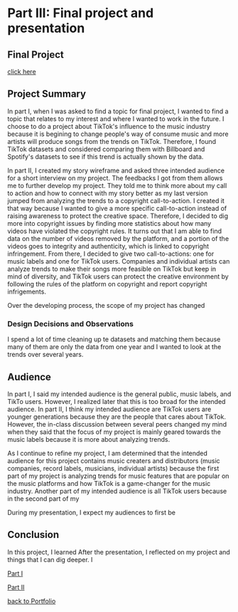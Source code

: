 
# Part III: Final project and presentation

## Final Project

[click here](https://carnegiemellon.shorthandstories.com/final-project-ziqi/index.html)


## Project Summary

In part I, when I was asked to find a topic for final project, I wanted to find a topic that relates to my interest and where I wanted to work in the future. I choose to do a project about TikTok's influence to the music industry because it is begining to change people's way of consume music and more artists will produce songs from the trends on TikTok. Therefore, I found TikTok datasets and considered comparing them with Billboard and Spotify's datasets to see if this trend is actually shown by the data. 

In part II, I created my story wireframe and asked three intended audience for a short interview on my project. The feedbacks I got from them allows me to further develop my project. They told me to think more about my call to action and how to connect with my story better as my last version jumped from analyzing the trends to a copyright call-to-action. I created it that way because I wanted to give a more specific call-to-action instead of raising awareness to protect the creative space. Therefore, I decided to dig more into copyright issues by finding more statistics about how many videos have violated the copyright rules. It turns out that I am able to find data on the number of videos removed by the platform, and a portion of the videos goes to integrity and authenticity, which is linked to copyright infringement. From there, I decided to give two call-to-actions: one for music labels and one for TikTok users. Companies and individual artists can analyze trends to make their songs more feasible on TikTok but keep in mind of diversity, and TikTok users can protect the creative environment by following the rules of the platform on copyright and report copyright infrigements. 

Over the developing process, the scope of my project has changed

### Design Decisions and Observations

I spend a lot of time cleaning up te datasets and matching them because many of them are only the data from one year and I wanted to look at the trends over several years. 


## Audience

In part I, I said my intended audience is the general public, music labels, and TikTo users. However, I realized later that this is too broad for the intended audience. In part II, I think my intended audience are TikTok users are younger generations because they are the people that cares about TikTok. However, the in-class discussion between several peers changed my mind when they said that the focus of my project is mainly geared towards the music labels because it is more about analyzing trends. 

As I continue to refine my project, I am determined that the intended audience for this project contains music creaters and distributors (music companies, record labels, musicians, individual artists) because the first part of my project is analyzing trends for music features that are popular on the music platforms and how TikTok is a game-changer for the music industry. Another part of my intended audience is all TikTok users because in the second part of my

During my presentation, I expect my audiences to first be 


## Conclusion

In this project, I learned After the presentation, I reflected on my project and things that I can dig deeper. I 


[Part I](https://ziqi0921.github.io/zhou-portfolio/part1)

[Part II](https://ziqi0921.github.io/zhou-portfolio/part2)

[back to Portfolio](https://ziqi0921.github.io/zhou-portfolio/)

